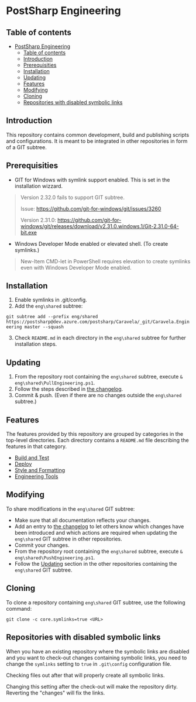 # PostSharp Engineering

## Table of contents

- [PostSharp Engineering](#postsharp-engineering)
  - [Table of contents](#table-of-contents)
  - [Introduction](#introduction)
  - [Prerequisities](#prerequisities)
  - [Installation](#installation)
  - [Updating](#updating)
  - [Features](#features)
  - [Modifying](#modifying)
  - [Cloning](#cloning)
  - [Repositories with disabled symbolic links](#repositories-with-disabled-symbolic-links)

## Introduction

This repository contains common development, build and publishing scripts and configurations. It is meant to be integrated in other repositories in form of a GIT subtree.

## Prerequisities

- GIT for Windows with symlink support enabled. This is set in the installation wizzard.
> Version 2.32.0 fails to support GIT subtree.
> 
> Issue: https://github.com/git-for-windows/git/issues/3260
> 
> Version 2.31.0: https://github.com/git-for-windows/git/releases/download/v2.31.0.windows.1/Git-2.31.0-64-bit.exe
- Windows Developer Mode enabled or elevated shell. (To create symlinks.)
> New-Item CMD-let in PowerShell requires elevation to create symlinks even with Windows Developer Mode enabled.

## Installation

1. Enable symlinks in .git/config.
2. Add the `eng\shared` subtree:

`git subtree add --prefix eng/shared https://postsharp@dev.azure.com/postsharp/Caravela/_git/Caravela.Engineering master --squash`

3. Check `README.md` in each directory in the `eng\shared` subtree for further installation steps.

## Updating

1. From the repository root containing the `eng\shared` subtree, execute `& eng\shared\PullEngineering.ps1`.
2. Follow the steps described in [the changelog](CHANGELOG.md).
3. Commit & push. (Even if there are no changes outside the `eng\shared` subtree.)

## Features

The features provided by this repository are grouped by categories in the top-level directories. Each directory contains a `README.md` file describing the features in that category.

- [Build and Test](build/README.md)
- [Deploy](deploy/README.md)
- [Style and Formatting](style/README.md)
- [Engineering Tools](tools/README.md)

## Modifying

To share modifications in the `eng\shared` GIT subtree:

- Make sure that all documentation reflects your changes.
- Add an entry to [the changelog](CHANGELOG.md) to let others know which changes have been introduced and which actions are required when updating the `eng\shared` GIT subtree in other repositories.
- Commit your changes.
- From the repository root containing the `eng\shared` subtree, execute `& eng\shared\PushEngineering.ps1`.
- Follow the [Updating](#updating) section in the other repositories containing the `eng\shared` GIT subtree.

## Cloning

To clone a repository containing `eng\shared` GIT subtree, use the following command:

`git clone -c core.symlinks=true <URL>`

## Repositories with disabled symbolic links

When you have an existing repository where the symbolic links are disabled and you want to check-out changes containing symbolic links, you need to change the `symlinks` setting to `true` in `.git\config` configuration file.

Checking files out after that will properly create all symbolic links.

Changing this setting after the check-out will make the repository dirty. Reverting the "changes" will fix the links.